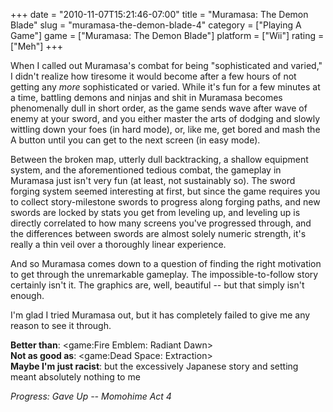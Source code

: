 +++
date = "2010-11-07T15:21:46-07:00"
title = "Muramasa: The Demon Blade"
slug = "muramasa-the-demon-blade-4"
category = ["Playing A Game"]
game = ["Muramasa: The Demon Blade"]
platform = ["Wii"]
rating = ["Meh"]
+++

When I called out Muramasa's combat for being "sophisticated and varied," I didn't realize how tiresome it would become after a few hours of not getting any <i>more</i> sophisticated or varied.  While it's fun for a few minutes at a time, battling demons and ninjas and shit in Muramasa becomes phenomenally dull in short order, as the game sends wave after wave of enemy at your sword, and you either master the arts of dodging and slowly wittling down your foes (in hard mode), or, like me, get bored and mash the A button until you can get to the next screen (in easy mode).

Between the broken map, utterly dull backtracking, a shallow equipment system, and the aforementioned tedious combat, the gameplay in Muramasa just isn't very fun (at least, not sustainably so).  The sword forging system seemed interesting at first, but since the game requires you to collect story-milestone swords to progress along forging paths, and new swords are locked by stats you get from leveling up, and leveling up is directly correlated to how many screens you've progressed through, and the differences between swords are almost solely numeric strength, it's really a thin veil over a thoroughly linear experience.

And so Muramasa comes down to a question of finding the right motivation to get through the unremarkable gameplay.  The impossible-to-follow story certainly isn't it.  The graphics are, well, beautiful -- but that simply isn't enough.

I'm glad I tried Muramasa out, but it has completely failed to give me any reason to see it through.

<b>Better than</b>: <game:Fire Emblem: Radiant Dawn>  
<b>Not as good as</b>: <game:Dead Space: Extraction>  
<b>Maybe I'm just racist</b>: but the excessively Japanese story and setting meant absolutely nothing to me

<i>Progress: Gave Up -- Momohime Act 4</i>